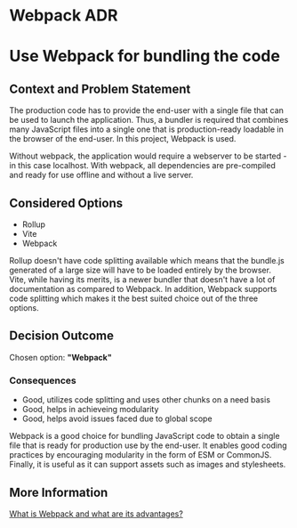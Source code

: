 
# Webpack ADR

# Use Webpack for bundling the code

## Context and Problem Statement

The production code has to provide the end-user with a single file that can be used to launch the application. Thus, a bundler is required that combines many JavaScript files into a single one that is production-ready loadable in the browser of the end-user. In this project, Webpack is used.

Without webpack, the application would require a webserver to be started - in this case localhost. With webpack, all dependencies are pre-compiled and ready for use offline and without a live server.

## Considered Options

* Rollup
* Vite
* Webpack

Rollup doesn't have code splitting available which means that the bundle.js generated of a large size will have to be loaded entirely by the browser. Vite, while having its merits, is a newer bundler that doesn't have a lot of documentation as compared to Webpack. In addition, Webpack supports code splitting which makes it the best suited choice out of the three options.

## Decision Outcome

Chosen option: <b>"Webpack"</b>

### Consequences

* Good, utilizes code splitting and uses other chunks on a need basis
* Good, helps in achieveing modularity
* Good, helps avoid issues faced due to global scope

Webpack is a good choice for bundling JavaScript code to obtain a single file that is ready for production use by the end-user. It enables good coding practices by encouraging modularity in the form of ESM or CommonJS. Finally, it is useful as it can support assets such as images and stylesheets.


## More Information
[What is Webpack and what are its advantages?](https://blog.jakoblind.no/whats-the-advantage-with-webpack/)